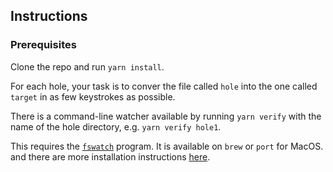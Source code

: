 ## Instructions
### Prerequisites
Clone the repo and run `yarn install`.

For each hole, your task is to conver the file called `hole` into the one called `target` in as few keystrokes as possible.


There is a command-line watcher available by running `yarn verify` with the name of the hole directory, e.g. `yarn verify hole1`. 

This requires the [`fswatch`](https://github.com/emcrisostomo/fswatch) program. It is available on `brew` or `port` for MacOS. and there are more installation instructions [here](https://github.com/emcrisostomo/fswatch).
